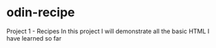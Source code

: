 # odin-recipe
Project 1 - Recipes
In this project I will demonstrate all the basic HTML I have learned so far